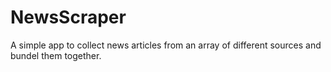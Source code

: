 # NewsScraper

A simple app to collect news articles from an array of different sources and bundel them together.
